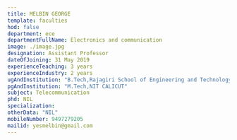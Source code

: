 ```yaml
---
title: MELBIN GEORGE
template: faculties
hod: false
department: ece
departmentFullName: Electronics and communication
image: ./image.jpg
designation: Assistant Professor
dateOfJoining: 31 May 2019
experienceTeaching: 3 years
experienceIndustry: 2 years
ugAndInstitution: "B.Tech,Rajagiri School of Engineering and Technology."
pgAndInstitution: "M.Tech,NIT CALICUT"
subject: Telecommunication
phd: NIL
specialization:  
otherData: "NIL"
mobileNumber: 9497279205
mailid: yesmelbin@gmail.com
---
```

